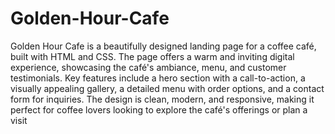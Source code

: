 # Golden-Hour-Cafe

Golden Hour Cafe is a beautifully designed landing page for a coffee café, built with HTML and CSS. The page offers a warm and inviting digital experience, showcasing the café's ambiance, menu, and customer testimonials. Key features include a hero section with a call-to-action, a visually appealing gallery, a detailed menu with order options, and a contact form for inquiries. The design is clean, modern, and responsive, making it perfect for coffee lovers looking to explore the café's offerings or plan a visit
